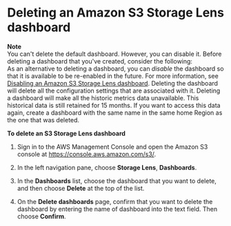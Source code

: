 # Deleting an Amazon S3 Storage Lens dashboard<a name="storage_lens_console_deleting"></a>

**Note**  
You can't delete the default dashboard\. However, you can disable it\. Before deleting a dashboard that you've created, consider the following:  
As an alternative to deleting a dashboard, you can *disable* the dashboard so that it is available to be re\-enabled in the future\. For more information, see [Disabling an Amazon S3 Storage Lens dashboard](storage_lens_console_disabling.md)\.
Deleting the dashboard will delete all the configuration settings that are associated with it\.
Deleting a dashboard will make all the historic metrics data unavailable\. This historical data is still retained for 15 months\. If you want to access this data again, create a dashboard with the same name in the same home Region as the one that was deleted\. 

**To delete an S3 Storage Lens dashboard**

1. Sign in to the AWS Management Console and open the Amazon S3 console at [https://console\.aws\.amazon\.com/s3/](https://console.aws.amazon.com/s3/)\.

1. In the left navigation pane, choose **Storage Lens**, **Dashboards**\.

1. In the **Dashboards** list, choose the dashboard that you want to delete, and then choose **Delete** at the top of the list\.

1. On the **Delete dashboards** page, confirm that you want to delete the dashboard by entering the name of dashboard into the text field\. Then choose **Confirm**\. 